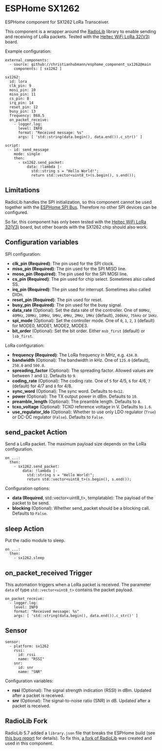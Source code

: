 # ESPHome SX1262

ESPHome component for SX1262 LoRa Transceiver.

This component is a wrapper around the [RadioLib](https://github.com/jgromes/RadioLib) library to enable sending and receiving of LoRa packets. Tested with the [Heltec WiFi LoRa 32(V3)](https://heltec.org/project/wifi-lora-32-v3/) board.

Example configuration:

````
external_components:
  - source: github://christianhubmann/esphome_component_sx1262@main
    components: [ sx1262 ]

sx1262:
  id: lora
  clk_pin: 9
  mosi_pin: 10
  miso_pin: 11
  cs_pin: 8
  irq_pin: 14
  reset_pin: 12
  busy_pin: 13
  frequency: 868.5
  on_packet_receive:
    - logger.log:
      level: INFO
      format: "Received message: %s"
      args: [ 'std::string(data.begin(), data.end()).c_str()' ]

script:
  - id: send_message
    mode: single
    then:
      - sx1262.send_packet:
          data: !lambda |-
            std::string s = "Hello World!";
            return std::vector<uint8_t>(s.begin(), s.end());
````

## Limitations

RadioLib handles the SPI initialization, so this component cannot be used together with the [ESPHome SPI Bus](https://esphome.io/components/spi.html). Therefore no other SPI devices can be configured.

So far, this component has only been tested with the [Heltec WiFi LoRa 32(V3)](https://heltec.org/project/wifi-lora-32-v3/) board, but other boards with the SX1262 chip should also work.

## Configuration variables
SPI configuration:
- **clk_pin (Required)**: The pin used for the SPI clock.
- **miso_pin (Required)**: The pin used for the SPI MISO line.
- **moso_pin (Required)**: The pin used for the SPI MOSI line.
- **cs_pin (Required)**: The pin used for chip select. Sometimes also called SS.
- **irq_pin (Required)**: The pin used for interrupt. Sometimes also called DIOn.
- **reset_pin (Required)**:  The pin used for reset.
- **busy_pin (Required)**: The pin used for the busy signal.
- **data_rate** (Optional): Set the data rate of the controller. One of `80MHz`, `40MHz`, `20MHz`, `10MHz`, `5MHz`, `4MHz`, `2MHz`, `1MHz` (default), `200kHz`, `75kHz` or `1kHz`.
- **spi_mode** (Optional): Set the controller mode. One of `0`, `1`, `2`, `3` (default) for MODE0, MODE1, MODE2, MODE3.
- **bit_order** (Optional): Set the bit order. Either `msb_first` (default) or `lsb_first`.

LoRa configuration:
- **frequency (Required)**: The LoRa frequency in MHz, e.g. `434.0`.
- **bandwidth** (Optional): The bandwidth in kHz. One of `125.0` (default), `250.0` and `500.0`.
- **spreading_factor** (Optional): The spreading factor. Allowed values are between `7` and `12`. Defaults to `9`.
- **coding_rate** (Optional): The coding rate. One of `5` for 4/5, `6` for 4/6, `7` (default) for 4/7 and `8` for 4/8.
- **sync_word** (Optional): The sync word. Defaults to `0x12`.
- **power** (Optional): The TX output power in dBm. Defaults to `10`.
- **preamble_length** (Optional): The preamble length. Defaults to `8`.
- **tcxo_voltage** (Optional): TCXO reference voltage in V. Defaults to `1.6`.
- **use_regulator_ldo** (Optional): Whether to use only LDO regulator (`True`) or DC-DC regulator (`False`). Defaults to `False`.

## send_packet Action
Send a LoRa packet. The maximum payload size depends on the LoRa configuration.

````
on_...:
  then:
    - sx1262.send_packet:
        data: !lambda |-
          std::string s = "Hello World!";
          return std::vector<uint8_t>(s.begin(), s.end());
````

Configuration options:
- **data (Required**, std::vector<uint8_t>, templatable): The payload of the packet to be send.
- **blocking** (Optional): Whether send_packet should be a blocking call. Defaults to `False`.

## sleep Action
Put the radio module to sleep.

````
on_...:
  then:
    - sx1262.sleep
````


## on_packet_received Trigger
This automation triggers when a LoRa packet is received. The parameter `data` of type `std::vector<uint8_t>` contains the packet payload.

````
on_packet_receive:
  - logger.log:
    level: INFO
    format: "Received message: %s"
    args: [ 'std::string(data.begin(), data.end()).c_str()' ]
````

## Sensor

````
sensor:
  - platform: sx1262
    rssi:
      id: rssi
      name: "RSSI"
    snr:
      id: snr
      name: "SNR"
````

Configuration variables:
- **rssi** (Optional): The signal strength indication (RSSI) in dBm. Updated after a packet is received.
- **snr** (Optional): The signal-to-noise ratio (SNR) in dB. Updated after a packet is received.

## RadioLib Fork

RadioLib 5.7 added a `library.json` file that breaks the ESPHome build (see [this bug report](https://github.com/jgromes/RadioLib/issues/854) for details). To fix this, [a fork of RadioLib](https://github.com/christianhubmann/esphome-RadioLib) was created and used in this component.
